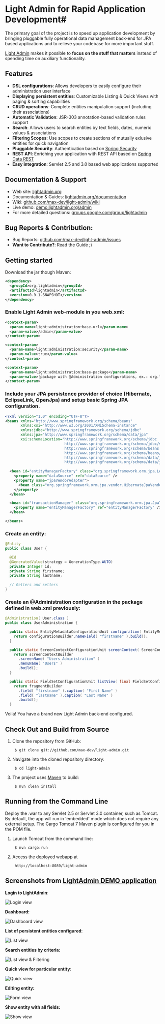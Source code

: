 # Light Admin for Rapid Application Development#

The primary goal of the project is to speed up application development 
by bringing pluggable fully operational data management back-end for JPA based applications and to relieve your codebase for more important stuff.

[Light Admin](http://lightadmin.org) makes it possible to <b>focus on the stuff that matters</b> instead of spending time on auxiliary functionality.

## Features ##

* <b>DSL configurations</b>: Allows developers to easily configure their administration user interface
* <b>Displaying persistent entities</b>: Customizable Listing & Quick Views with paging & sorting capabilities
* <b>CRUD operations</b>: Complete entities manipulation support (including their associations)
* <b>Automatic Validation</b>: JSR-303 annotation-based validation rules support
* <b>Search</b>: Allows users to search entities by text fields, dates, numeric values & associations
* <b>Filtering Scopes</b>: Use scopes to create sections of mutually exlusive entities for quick navigation
* <b>Pluggable Security</b>: Authentication based on [Spring Security](http://www.springsource.org/spring-security)
* <b>REST API</b>: Enriching your application with REST API based on [Spring Data REST](http://www.springsource.org/spring-data/rest)
* <b>Easy integration</b>: Servlet 2.5 and 3.0 based web applications supported

## Documentation & Support ##

* Web site: [lightadmin.org](http://lightadmin.org)
* Documentation & Guides: [lightadmin.org/documentation](http://lightadmin.org/documentation)
* Wiki: [github.com/max-dev/light-admin/wiki](http://github.com/max-dev/light-admin/wiki)
* Live demo: [demo.lightadmin.org/admin](http://demo.lightadmin.org/admin)
* For more detailed questions: [groups.google.com/group/lightadmin](http://groups.google.com/group/lightadmin)

## Bug Reports & Contribution:

* Bug Reports: [github.com/max-dev/light-admin/issues](http://github.com/max-dev/light-admin/issues)
* <b>Want to Contribute?</b>: Read the Guide ;)

## Getting started ##

Download the jar though Maven:

```xml
<dependency>
  <groupId>org.lightadmin</groupId>
  <artifactId>lightadmin</artifactId>
  <version>0.0.1-SNAPSHOT</version>
</dependency> 
```

### Enable Light Admin web-module in you <b>web.xml</b>: ###

```xml
<context-param>
  <param-name>light:administration:base-url</param-name>
  <param-value>/admin</param-value>
</context-param>

<context-param>
  <param-name>light:administration:security</param-name>
  <param-value>true</param-value>
</context-param>

<context-param>
  <param-name>light:administration:base-package</param-name>
  <param-value>[package with @Administration configurations, ex.: org.lightadmin.demo.config]</param-value>
</context-param>
```

### Include your JPA persistence provider of choice (Hibernate, EclipseLink, OpenJpa) and setup basic <b>Spring JPA</b> configuration. ###

```xml
<?xml version="1.0" encoding="UTF-8"?>
<beans xmlns="http://www.springframework.org/schema/beans"
       xmlns:xsi="http://www.w3.org/2001/XMLSchema-instance"
       xmlns:jdbc="http://www.springframework.org/schema/jdbc"
       xmlns:jpa="http://www.springframework.org/schema/data/jpa"
       xsi:schemaLocation="http://www.springframework.org/schema/jdbc 
                           http://www.springframework.org/schema/jdbc/spring-jdbc.xsd
                           http://www.springframework.org/schema/beans
                           http://www.springframework.org/schema/beans/spring-beans.xsd
                           http://www.springframework.org/schema/data/jpa
                           http://www.springframework.org/schema/data/jpa/spring-jpa.xsd">
  
  <bean id="entityManagerFactory" class="org.springframework.orm.jpa.LocalContainerEntityManagerFactoryBean">
    <property name="dataSource" ref="dataSource" />
    <property name="jpaVendorAdapter">
      <bean class="org.springframework.orm.jpa.vendor.HibernateJpaVendorAdapter" />
    </property>
  </bean>

  <bean id="transactionManager" class="org.springframework.orm.jpa.JpaTransactionManager">
    <property name="entityManagerFactory" ref="entityManagerFactory" />
  </bean>

</beans>
```

### Create an entity: ###

```java
@Entity
public class User {

  @Id
  @GeneratedValue(strategy = GenerationType.AUTO)
  private Integer id;
  private String firstname;
  private String lastname;
       
  // Getters and setters
}
```
### Create an <b>@Administration configuration</b> in the package defined in <b>web.xml</b> previously: ###

```java
@Administration( User.class )
public class UserAdministration {

  public static EntityMetadataConfigurationUnit configuration( EntityMetadataConfigurationUnitBuilder configurationBuilder ) {
    return configurationBuilder.nameField( "firstname" ).build();
  }

  public static ScreenContextConfigurationUnit screenContext( ScreenContextConfigurationUnitBuilder screenContextBuilder ) {
    return screenContextBuilder
      .screenName( "Users Administration" )
      .menuName( "Users" )
      .build();
  }

  public static FieldSetConfigurationUnit listView( final FieldSetConfigurationUnitBuilder fragmentBuilder ) {
    return fragmentBuilder
      .field( "firstname" ).caption( "First Name" )
      .field( "lastname" ).caption( "Last Name" )
      .build();
  }

```

Voila! You have a brand new Light Admin back-end configured.

## Check Out and Build from Source

1. Clone the repository from GitHub:

		$ git clone git://github.com/max-dev/light-admin.git

2. Navigate into the cloned repository directory:

		$ cd light-admin

3. The project uses [Maven](http://maven.apache.org/) to build:

		$ mvn clean install

## Running from the Command Line

Deploy the .war to any Servlet 2.5 or Servlet 3.0 container, such as Tomcat. By default, the app will run in 'embedded' mode which does not require any external setup. The Cargo Tomcat 7 Maven plugin is configured for you in the POM file.

1. Launch Tomcat from the command line:

		$ mvn cargo:run

2. Access the deployed webapp at 

		http://localhost:8080/light-admin


## Screenshots from [LightAdmin DEMO application](http://demo.lightadmin.org/admin)

<b>Login to LightAdmin:</b>

![Login view](https://github.com/max-dev/light-admin/raw/master/screenshots/login.png "login view")

<b>Dashboard:</b>

![Dashboard view](https://github.com/max-dev/light-admin/raw/master/screenshots/dashboard.png "dashboard view")

<b>List of persistent entities configured:</b>

![List view](https://github.com/max-dev/light-admin/raw/master/screenshots/list-view.png "list view")

<b>Search entities by criteria:</b>

![List view & Filtering](https://github.com/max-dev/light-admin/raw/master/screenshots/search.png "list view & filtering")

<b>Quick view for particular entity:</b>

![Quick view](https://github.com/max-dev/light-admin/raw/master/screenshots/quick-view.png "quick view")

<b>Editing entity:</b>

![Form view](https://github.com/max-dev/light-admin/raw/master/screenshots/form-view-validation.png "form view")

<b>Show entity with all fields:</b>

![Show view](https://github.com/max-dev/light-admin/raw/master/screenshots/show-view.png "show view")
